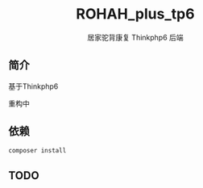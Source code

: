 <div align="center">

# ROHAH_plus_tp6

居家驼背康复 Thinkphp6 后端

</div>

## 简介

基于Thinkphp6

重构中

## 依赖

```sh
composer install
```

## TODO


